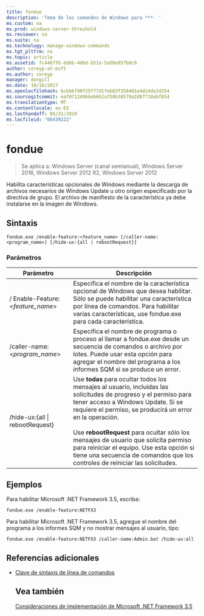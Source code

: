 ```yaml
---
title: fondue
description: 'Tema de los comandos de Windows para ***- '
ms.custom: na
ms.prod: windows-server-threshold
ms.reviewer: na
ms.suite: na
ms.technology: manage-windows-commands
ms.tgt_pltfrm: na
ms.topic: article
ms.assetid: fc4467f6-ddbb-4d6d-b51e-5a50a957b8c0
author: coreyp-at-msft
ms.author: coreyp
manager: dongill
ms.date: 10/16/2017
ms.openlocfilehash: bcbbbf80f25f77d1feb83f358401e4d14da3d354
ms.sourcegitcommit: eaf071249b6eb6b1a758b38579a2d87710abfb54
ms.translationtype: MT
ms.contentlocale: es-ES
ms.lasthandoff: 05/31/2019
ms.locfileid: "66439222"
---
```

# <a name="fondue"></a>fondue

>Se aplica a: Windows Server (canal semianual), Windows Server 2016, Windows Server 2012 R2, Windows Server 2012

Habilita características opcionales de Windows mediante la descarga de archivos necesarios de Windows Update u otro origen especificado por la directiva de grupo. El archivo de manifiesto de la característica ya debe instalarse en la imagen de Windows. 
## <a name="syntax"></a>Sintaxis
```
fondue.exe /enable-feature:<feature_name> [/caller-name:<program_name>] [/hide-ux:{all | rebootRequest}]
```
### <a name="parameters"></a>Parámetros

|              Parámetro              |                                                                                                                                                                     Descripción                                                                                                                                                                     |
|-------------------------------------|-----------------------------------------------------------------------------------------------------------------------------------------------------------------------------------------------------------------------------------------------------------------------------------------------------------------------------------------------------|
|  / Enable-Feature: <*feature_name*>   |                                                                               Especifica el nombre de la característica opcional de Windows que desea habilitar. Sólo se puede habilitar una característica por línea de comandos. Para habilitar varias características, use fondue.exe para cada característica.                                                                                |
|    /caller-name:<*program_name*>    |                                                                                 Especifica el nombre de programa o proceso al llamar a fondue.exe desde un secuencia de comandos o archivo por lotes. Puede usar esta opción para agregar el nombre del programa a los informes SQM si se produce un error.                                                                                 |
| /hide-ux:{all &#124; rebootRequest} | Use **todas** para ocultar todos los mensajes al usuario, incluidas las solicitudes de progreso y el permiso para tener acceso a Windows Update. Si se requiere el permiso, se producirá un error en la operación.<br /><br />Use **rebootRequest** para ocultar sólo los mensajes de usuario que solicita permiso para reiniciar el equipo. Use esta opción si tiene una secuencia de comandos que los controles de reiniciar las solicitudes. |

## <a name="BKMK_Examples"></a>Ejemplos
Para habilitar Microsoft .NET Framework 3.5, escriba:
```
fondue.exe /enable-feature:NETFX3
```
Para habilitar Microsoft .NET Framework 3.5, agregue el nombre del programa a los informes SQM y no mostrar mensajes al usuario, tipo:
```
fondue.exe /enable-feature:NETFX3 /caller-name:Admin.bat /hide-ux:all
```
## <a name="additional-references"></a>Referencias adicionales
- [Clave de sintaxis de línea de comandos](command-line-syntax-key.md)
  ## <a name="see-also"></a>Vea también
  [Consideraciones de implementación de Microsoft .NET Framework 3.5](https://go.microsoft.com/fwlink/?LinkId=248869)
